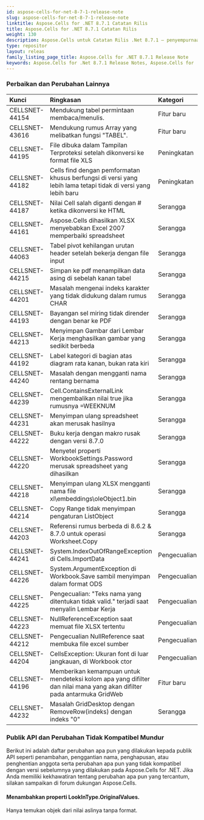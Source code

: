 ```yaml
---
id: aspose-cells-for-net-8-7-1-release-note
slug: aspose-cells-for-net-8-7-1-release-note
linktitle: Aspose.Cells for .NET 8.7.1 Catatan Rilis
title: Aspose.Cells for .NET 8.7.1 Catatan Rilis
weight: 130
description: Aspose.Cells untuk Catatan Rilis .Net 8.7.1 – penyempurnaan terbaru, fitur baru, dan perbaikan
type: repositor
layout: releas
family_listing_page_title: Aspose.Cells for .NET 8.7.1 Release Note
keywords: Aspose.Cells for .Net 8.7.1 Release Notes, Aspose.Cells for .Net 8.7.1 updates and fixe
---
```

###  **Perbaikan dan Perubahan Lainnya**

|**Kunci** |**Ringkasan** |**Kategori** |
| :- | :- | :- |
|CELLSNET-44154 | Mendukung tabel permintaan membaca/menulis.| Fitur baru|
|CELLSNET-43616 | Mendukung rumus Array yang melibatkan fungsi "TABEL".| Fitur baru|
|CELLSNET-44195 | File dibuka dalam Tampilan Terproteksi setelah dikonversi ke format file XLS| Peningkatan|
|CELLSNET-44182 | Cells find dengan pemformatan khusus berfungsi di versi yang lebih lama tetapi tidak di versi yang lebih baru| Peningkatan|
|CELLSNET-44187 | Nilai Cell salah diganti dengan # ketika dikonversi ke HTML| Serangga|
|CELLSNET-44161 | Aspose.Cells dihasilkan XLSX menyebabkan Excel 2007 memperbaiki spreadsheet| Serangga|
|CELLSNET-44063 | Tabel pivot kehilangan urutan header setelah bekerja dengan file input| Serangga|
|CELLSNET-44215 | Simpan ke pdf menampilkan data asing di sebelah kanan tabel| Serangga|
|CELLSNET-44201 | Masalah mengenai indeks karakter yang tidak didukung dalam rumus CHAR| Serangga|
|CELLSNET-44193 | Bayangan sel miring tidak dirender dengan benar ke PDF| Serangga|
|CELLSNET-44213 | Menyimpan Gambar dari Lembar Kerja menghasilkan gambar yang sedikit berbeda| Serangga|
|CELLSNET-44192 | Label kategori di bagian atas diagram rata kanan, bukan rata kiri| Serangga|
|CELLSNET-44240 | Masalah dengan mengganti nama rentang bernama| Serangga|
|CELLSNET-44239 |Cell.ContainsExternalLink mengembalikan nilai true jika rumusnya =WEEKNUM| Serangga|
|CELLSNET-44231 | Menyimpan ulang spreadsheet akan merusak hasilnya| Serangga|
|CELLSNET-44222 | Buku kerja dengan makro rusak dengan versi 8.7.0| Serangga|
|CELLSNET-44220 | Menyetel properti WorkbookSettings.Password merusak spreadsheet yang dihasilkan| Serangga|
|CELLSNET-44218 | Menyimpan ulang XLSX mengganti nama file xl\embeddings\oleObject1.bin| Serangga|
|CELLSNET-44214 | Copy Range tidak menyimpan pengaturan ListObject| Serangga|
|CELLSNET-44203 | Referensi rumus berbeda di 8.6.2 & 8.7.0 untuk operasi Worksheet.Copy| Serangga|
|CELLSNET-44241 | System.IndexOutOfRangeException di Cells.ImportData| Pengecualian|
|CELLSNET-44226 | System.ArgumentException di Workbook.Save sambil menyimpan dalam format ODS| Pengecualian|
|CELLSNET-44225 | Pengecualian: "Teks nama yang ditentukan tidak valid." terjadi saat menyalin Lembar Kerja| Pengecualian|
|CELLSNET-44223 | NullReferenceException saat memuat file XLSX tertentu| Pengecualian|
|CELLSNET-44212 | Pengecualian NullReference saat membuka file excel sumber| Pengecualian|
|CELLSNET-44204 | CellsException: Ukuran font di luar jangkauan, di Workbook ctor| Pengecualian|
|CELLSNET-44196 |Memberikan kemampuan untuk mendeteksi kolom apa yang difilter dan nilai mana yang akan difilter pada antarmuka GridWeb| Fitur baru|
|CELLSNET-44232 | Masalah GridDesktop dengan RemoveRow(indeks) dengan indeks "0"| Serangga|
###  **Publik API dan Perubahan Tidak Kompatibel Mundur**
Berikut ini adalah daftar perubahan apa pun yang dilakukan kepada publik API seperti penambahan, penggantian nama, penghapusan, atau penghentian anggota serta perubahan apa pun yang tidak kompatibel dengan versi sebelumnya yang dilakukan pada Aspose.Cells for .NET. Jika Anda memiliki kekhawatiran tentang perubahan apa pun yang tercantum, silakan sampaikan di forum dukungan Aspose.Cells.
####  **Menambahkan properti LookInType.OriginalValues.**
Hanya temukan objek dari nilai aslinya tanpa format.
